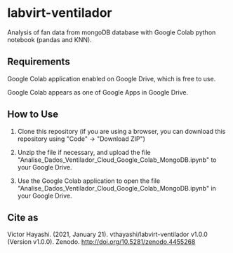 # labvirt-ventilador
Analysis of fan data from mongoDB database with Google Colab python notebook (pandas and KNN).

## Requirements

Google Colab application enabled on Google Drive, which is free to use.

Google Colab appears as one of Google Apps in Google Drive.

## How to Use

1. Clone this repository (if you are using a browser, you can download this repository using "Code" -> "Download ZIP")

2. Unzip the file if necessary, and upload the file "Analise_Dados_Ventilador_Cloud_Google_Colab_MongoDB.ipynb" to your Google Drive.

3. Use the Google Colab application to open the file "Analise_Dados_Ventilador_Cloud_Google_Colab_MongoDB.ipynb" in your Google Drive.

## Cite as

Victor Hayashi. (2021, January 21). vthayashi/labvirt-ventilador v1.0.0 (Version v1.0.0). Zenodo. http://doi.org/10.5281/zenodo.4455268
